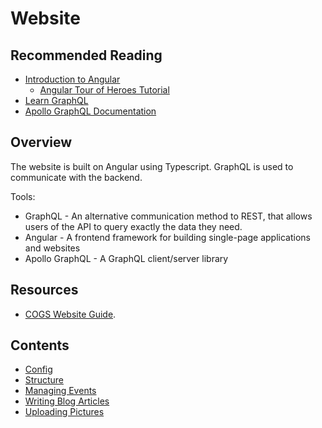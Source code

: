 # Website

## Recommended Reading

-   [Introduction to Angular](https://angular.io/docs)
    -   [Angular Tour of Heroes Tutorial](https://angular.io/tutorial/tour-of-heroes)
-   [Learn GraphQL](https://graphql.org/learn/)
-   [Apollo GraphQL Documentation](https://www.apollographql.com/docs/apollo-server/getting-started/)

## Overview

The website is built on Angular using Typescript. GraphQL is used to communicate with the backend.

Tools:

-   GraphQL - An alternative communication method to REST, that allows users of the API to query exactly the data they need.
-   Angular - A frontend framework for building single-page applications and websites
-   Apollo GraphQL - A GraphQL client/server library

## Resources

-   [COGS Website Guide](https://docs.google.com/presentation/d/1gwEKdKXfcKuwV3tSi1g1KpTUpPXnUnBlAgXtHFt1MRc).

## Contents

-   [Config](config.md)
-   [Structure](structure.md)
-   [Managing Events](events.md)
-   [Writing Blog Articles](blog.md)
-   [Uploading Pictures](pictures.md)
